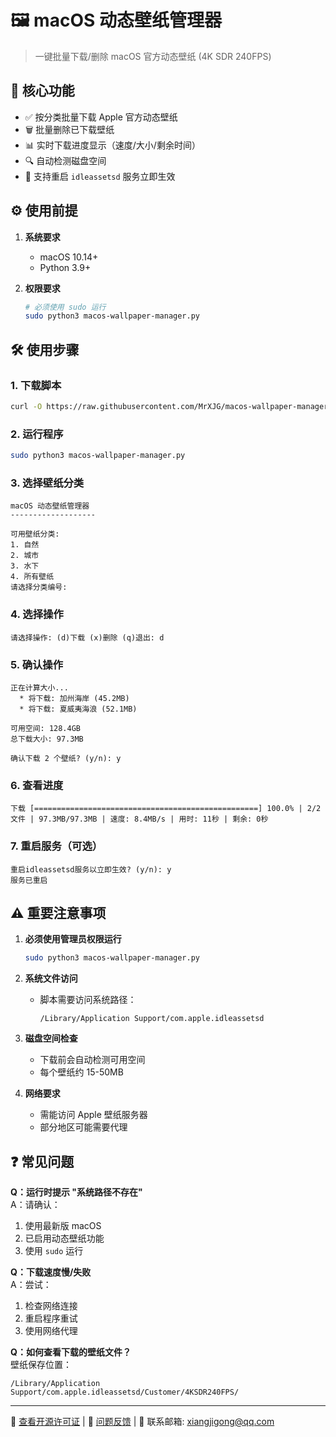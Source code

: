 # 🖼 macOS 动态壁纸管理器

> 一键批量下载/删除 macOS 官方动态壁纸 (4K SDR 240FPS)

## 🚀 核心功能
- ✅ 按分类批量下载 Apple 官方动态壁纸
- 🗑️ 批量删除已下载壁纸
- 📊 实时下载进度显示（速度/大小/剩余时间）
- 🔍 自动检测磁盘空间
- 🔄 支持重启 `idleassetsd` 服务立即生效

## ⚙️ 使用前提
1. **系统要求**  
   - macOS 10.14+
   - Python 3.9+

2. **权限要求**  
   ```bash
   # 必须使用 sudo 运行
   sudo python3 macos-wallpaper-manager.py
   ```

## 🛠 使用步骤

### 1. 下载脚本
```bash
curl -O https://raw.githubusercontent.com/MrXJG/macos-wallpaper-manager/main/macos-wallpaper-manager.py
```

### 2. 运行程序
```bash
sudo python3 macos-wallpaper-manager.py
```

### 3. 选择壁纸分类
```
macOS 动态壁纸管理器
-------------------

可用壁纸分类:
1. 自然
2. 城市
3. 水下
4. 所有壁纸
请选择分类编号: 
```

### 4. 选择操作
```
请选择操作: (d)下载 (x)删除 (q)退出: d
```

### 5. 确认操作
```
正在计算大小...
  * 将下载: 加州海岸 (45.2MB)
  * 将下载: 夏威夷海浪 (52.1MB)

可用空间: 128.4GB
总下载大小: 97.3MB

确认下载 2 个壁纸? (y/n): y
```

### 6. 查看进度
```
下载 [==================================================] 100.0% | 2/2文件 | 97.3MB/97.3MB | 速度: 8.4MB/s | 用时: 11秒 | 剩余: 0秒
```

### 7. 重启服务（可选）
```
重启idleassetsd服务以立即生效? (y/n): y
服务已重启
```

## ⚠️ 重要注意事项
1. **必须使用管理员权限运行**
   ```bash
   sudo python3 macos-wallpaper-manager.py
   ```

2. **系统文件访问**
   - 脚本需要访问系统路径：
     ```
     /Library/Application Support/com.apple.idleassetsd
     ```

3. **磁盘空间检查**
   - 下载前会自动检测可用空间
   - 每个壁纸约 15-50MB

4. **网络要求**
   - 需能访问 Apple 壁纸服务器
   - 部分地区可能需要代理

## ❓ 常见问题
**Q：运行时提示 "系统路径不存在"**  
A：请确认：
1. 使用最新版 macOS
2. 已启用动态壁纸功能
3. 使用 `sudo` 运行

**Q：下载速度慢/失败**  
A：尝试：
1. 检查网络连接
2. 重启程序重试
3. 使用网络代理

**Q：如何查看下载的壁纸文件？**  
壁纸保存位置：
```
/Library/Application Support/com.apple.idleassetsd/Customer/4KSDR240FPS/
```

---

📄 [查看开源许可证](LICENSE) | 🐛 [问题反馈](https://github.com/MrXJG/macos-wallpaper-manager/issues) | 📧 联系邮箱: xiangjigong@qq.com
```
